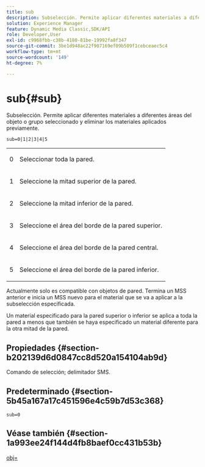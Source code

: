 ```yaml
---
title: sub
description: Subselección. Permite aplicar diferentes materiales a diferentes áreas del objeto o grupo seleccionado y eliminar los materiales aplicados previamente.
solution: Experience Manager
feature: Dynamic Media Classic,SDK/API
role: Developer,User
exl-id: c9968fbb-c38b-4180-81be-19992fa8f347
source-git-commit: 3be1d948ac22f907169ef09b509f1cebceaec5c4
workflow-type: tm+mt
source-wordcount: '149'
ht-degree: 7%

---
```


# sub{#sub}

Subselección. Permite aplicar diferentes materiales a diferentes áreas del objeto o grupo seleccionado y eliminar los materiales aplicados previamente.

`sub=0|1|2|3|4|5`

<table id="simpletable_F6BF91BD2C4B47BF8A28032E392D37F0"> 
 <tr class="strow"> 
  <td class="stentry"> <p>0 </p> </td> 
  <td class="stentry"> <p>Seleccionar toda la pared. </p> </td> 
 </tr> 
 <tr class="strow"> 
  <td class="stentry"> <p>1 </p> </td> 
  <td class="stentry"> <p>Seleccione la mitad superior de la pared. </p> </td> 
 </tr> 
 <tr class="strow"> 
  <td class="stentry"> <p>2 </p> </td> 
  <td class="stentry"> <p>Seleccione la mitad inferior de la pared. </p> </td> 
 </tr> 
 <tr class="strow"> 
  <td class="stentry"> <p>3 </p> </td> 
  <td class="stentry"> <p>Seleccione el área del borde de la pared superior. </p> </td> 
 </tr> 
 <tr class="strow"> 
  <td class="stentry"> <p>4 </p> </td> 
  <td class="stentry"> <p>Seleccione el área del borde de la pared central. </p> </td> 
 </tr> 
 <tr class="strow"> 
  <td class="stentry"> <p>5 </p> </td> 
  <td class="stentry"> <p>Seleccione el área del borde de la pared inferior. </p> </td> 
 </tr> 
</table>

Actualmente solo es compatible con objetos de pared. Termina un MSS anterior e inicia un MSS nuevo para el material que se va a aplicar a la subselección especificada.

Un material especificado para la pared superior o inferior se aplica a toda la pared a menos que también se haya especificado un material diferente para la otra mitad de la pared.

## Propiedades {#section-b202139d6d0847cc8d520a154104ab9d}

Comando de selección; delimitador SMS.

## Predeterminado {#section-5b45a167a17c451596e4c59b7d53c368}

`sub=0`

## Véase también {#section-1a993ee24f144d4fb8baef0cc431b53b}

[obj=](../../../../../ir-api/http-protocol/image-rendering-api-ref/c-ir-http-protocol-ref/c-ir-http-protocol-command-reference/r-ir-obj.md#reference-31e7dac7931b4e0eb3c7589f120a1e6a)
